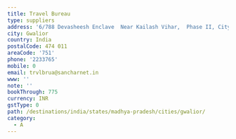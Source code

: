 ```yaml
---
title: Travel Bureau
type: suppliers
address: '6/788 Devasheesh Enclave  Near Kailash Vihar,  Phase II, City Centre  '
city: Gwalior
country: India
postalCode: 474 011
areaCode: '751'
phone: '2233765'
mobile: 0
email: trvlbrua@sancharnet.in
www: ''
note: ''
bookThrough: 775
currency: INR
gstType: 0
path: /destinations/india/states/madhya-pradesh/cities/gwalior/
category:
  - A
---
```


